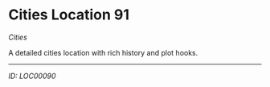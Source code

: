 # Cities Location 91

*Cities*

A detailed cities location with rich history and plot hooks.

---
*ID: LOC00090*
